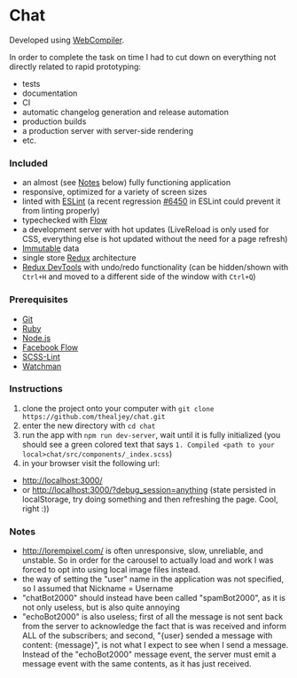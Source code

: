 # Chat

Developed using [WebCompiler](https://thealjey.github.io/webcompiler/).

In order to complete the task on time I had to cut down on everything not directly related to rapid prototyping:

* tests
* documentation
* CI
* automatic changelog generation and release automation
* production builds
* a production server with server-side rendering
* etc.

### Included

* an almost (see [Notes](#notes) below) fully functioning application
* responsive, optimized for a variety of screen sizes
* linted with [ESLint](http://eslint.org/) (a recent regression [#6450](https://github.com/eslint/eslint/issues/6450) in ESLint could prevent it from linting properly)
* typechecked with [Flow](https://flowtype.org)
* a development server with hot updates (LiveReload is only used for CSS, everything else is hot updated without the need for a page refresh)
* [Immutable](https://facebook.github.io/immutable-js/) data
* single store [Redux](http://redux.js.org) architecture
* [Redux DevTools](https://github.com/gaearon/redux-devtools) with undo/redo functionality (can be hidden/shown with `Ctrl+H` and moved to a different side of the window with `Ctrl+Q`)

### Prerequisites

* [Git](https://git-scm.com/)
* [Ruby](https://www.ruby-lang.org/en/)
* [Node.js](https://nodejs.org/en/)
* [Facebook Flow](http://flowtype.org/)
* [SCSS-Lint](https://github.com/brigade/scss-lint)
* [Watchman](https://facebook.github.io/watchman/)

### Instructions

1. clone the project onto your computer with `git clone https://github.com/thealjey/chat.git`
2. enter the new directory with `cd chat`
3. run the app with `npm run dev-server`, wait until it is fully initialized (you should see a green colored text that says `1. Compiled <path to your local>chat/src/components/_index.scss`)
4. in your browser visit the following url:
  * [http://localhost:3000/](http://localhost:3000/)
  * or [http://localhost:3000/?debug_session=anything](http://localhost:3000/?debug_session=anything) (state persisted in localStorage, try doing something and then refreshing the page. Cool, right :))

### Notes

* http://lorempixel.com/ is often unresponsive, slow, unreliable, and unstable. So in order for the carousel to actually load and work I was forced to opt into using local image files instead.
* the way of setting the "user" name in the application was not specified, so I assumed that Nickname = Username
* "chatBot2000" should instead have been called "spamBot2000", as it is not only useless, but is also quite annoying
* "echoBot2000" is also useless; first of all the message is not sent back from the server to acknowledge the fact that is was received and inform ALL of the subscribers; and second, "{user} sended a message with content: {message}", is not what I expect to see when I send a message. Instead of the "echoBot2000" message event, the server must emit a message event with the same contents, as it has just received.
